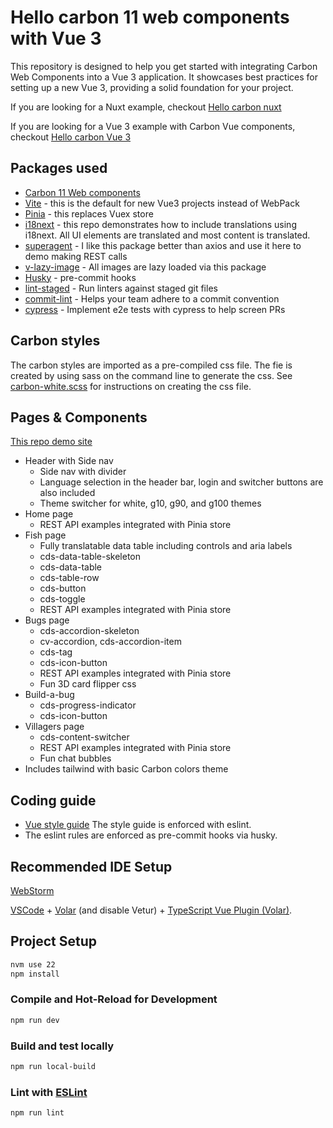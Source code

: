# Hello carbon 11 web components with Vue 3

This repository is designed to help you get started with integrating Carbon Web Components into a Vue 3 application. It
showcases best practices for setting up a new Vue 3, providing a solid foundation for your project.

If you are looking for a Nuxt example, checkout [Hello carbon nuxt](https://github.com/davidnixon/hello-carbon-nuxt)

If you are looking for a Vue 3 example with Carbon Vue components,
checkout [Hello carbon Vue 3](https://github.com/IBM/hello-carbon-vue3)

## Packages used

- [Carbon 11 Web components](https://web-components.carbondesignsystem.com/)
- [Vite](https://vitejs.dev/) - this is the default for new Vue3 projects instead of WebPack
- [Pinia](https://pinia.vuejs.org/) - this replaces Vuex store
- [i18next](https://www.i18next.com/) - this repo demonstrates how to include translations using i18next. All UI
  elements are translated and most content is translated.
- [superagent](https://www.npmjs.com/package/superagent) - I like this package better than axios and use it here to demo
  making REST calls
- [v-lazy-image](https://www.npmjs.com/package/v-lazy-image) - All images are lazy loaded via this package
- [Husky](https://www.npmjs.com/package/husky) - pre-commit hooks
- [lint-staged](https://www.npmjs.com/package/lint-staged) - Run linters against staged git files
- [commit-lint](https://commitlint.js.org/#/) - Helps your team adhere to a commit convention
- [cypress](https://www.cypress.io/) - Implement e2e tests with cypress to help screen PRs

## Carbon styles

The carbon styles are imported as a pre-compiled css file. The fie is created by using sass on the command line to
generate the css.
See [carbon-white.scss](./src/styles/_carbon-white.scss) for instructions on creating the css file.

## Pages & Components

[This repo demo site](https://ibm.github.io/hello-carbon-vue3/hello-carbon11-vue3/)

- Header with Side nav
    - Side nav with divider
    - Language selection in the header bar, login and switcher buttons are also included
    - Theme switcher for white, g10, g90, and g100 themes
- Home page
    - REST API examples integrated with Pinia store
- Fish page
    - Fully translatable data table including controls and aria labels
    - cds-data-table-skeleton
    - cds-data-table
    - cds-table-row
    - cds-button
    - cds-toggle
    - REST API examples integrated with Pinia store
- Bugs page
    - cds-accordion-skeleton
    - cv-accordion, cds-accordion-item
    - cds-tag
    - cds-icon-button
    - REST API examples integrated with Pinia store
    - Fun 3D card flipper css
- Build-a-bug
    - cds-progress-indicator
    - cds-icon-button
- Villagers page
    - cds-content-switcher
    - REST API examples integrated with Pinia store
    - Fun chat bubbles
- Includes tailwind with basic Carbon colors theme

## Coding guide

- [Vue style guide](https://vuejs.org/style-guide/) The style guide is enforced with eslint.
- The eslint rules are enforced as pre-commit hooks via husky.

## Recommended IDE Setup

[WebStorm](https://www.jetbrains.com/webstorm/)

[VSCode](https://code.visualstudio.com/) + [Volar](https://marketplace.visualstudio.com/items?itemName=Vue.volar) (and
disable
Vetur) + [TypeScript Vue Plugin (Volar)](https://marketplace.visualstudio.com/items?itemName=Vue.vscode-typescript-vue-plugin).

## Project Setup

```sh
nvm use 22
npm install
```

### Compile and Hot-Reload for Development

```sh
npm run dev
```

### Build and test locally

```sh
npm run local-build
```

### Lint with [ESLint](https://eslint.org/)

```sh
npm run lint
```
